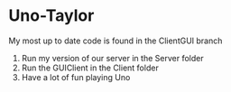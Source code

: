 # Uno-Taylor

My most up to date code is found in the ClientGUI branch

1. Run my version of our server in the Server folder
2. Run the GUIClient in the Client folder
3. Have a lot of fun playing Uno
